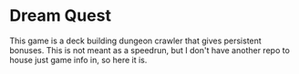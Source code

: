 # Dream Quest

This game is a deck building dungeon crawler that gives persistent bonuses. This is not meant as a speedrun,
but I don't have another repo to house just game info in, so here it is.
